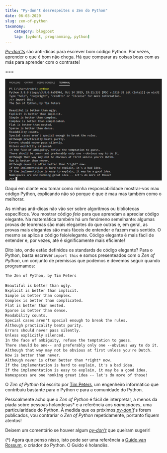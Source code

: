 ```yaml
---
title: "Py-don't desrespeites o Zen do Python"
date: 06-03-2020
slug: zen-of-python
taxonomy:
    category: blogpost
    tag: [pydont, programming, python]
---
```


[_Py-don'ts_][pydont] são anti-dicas para escrever bom código Python. Por vezes, aprender o que é bom não chega. Há que comparar as coisas boas com as más para aprender com o contraste!

===

![Captura de ecrã com o resultado de correr "import this".](import_this.png)

Daqui em diante vou tomar como minha responsabilidade mostrar-vos mau código Python, explicando não só porque é que é mau mas também como o melhorar.

As minhas anti-dicas não vão ser sobre algoritmos ou bibliotecas específicos. Vou mostrar código _feio_ para que aprendam a apreciar código elegante. Na matemática também há um fenómeno semelhante: algumas provas de teoremas são mais elegantes do que outras e, em geral, as provas mais elegantes são mais fáceis de entender e fazem mais sentido. O mesmo se aplica a código feio/elegante. Código elegante é mais fácil de entender e, por vezes, até é significamente mais eficiente!

Dito isto, onde estão definidos os standards de código elegante? Para o Python, basta escrever `import this` e somos presenteados com o _Zen of Python_, um conjunto de premissas que podemos e devemos seguir quando programamos:
 
```
The Zen of Python, by Tim Peters

Beautiful is better than ugly.
Explicit is better than implicit.
Simple is better than complex.
Complex is better than complicated.
Flat is better than nested.
Sparse is better than dense.
Readability counts.
Special cases aren't special enough to break the rules.
Although practicality beats purity.
Errors should never pass silently.
Unless explicitly silenced.
In the face of ambiguity, refuse the temptation to guess.
There should be one-- and preferably only one --obvious way to do it.
Although that way may not be obvious at first unless you're Dutch.
Now is better than never.
Although never is often better than *right* now.
If the implementation is hard to explain, it's a bad idea.
If the implementation is easy to explain, it may be a good idea.
Namespaces are one honking great idea -- let's do more of those!
```

O _Zen of Python_ foi escrito por [Tim Peters][tim-peters], um engenheiro informático que contribuiu bastante para o Python e para a comunidade do Python.

Pessoalmente acho que o _Zen of Python_ é fácil de interpretar, a menos da piada sobre pessoas holandesas* e a referência aos _namespaces_, uma particularidade do Python. À medida que os próximos [_py-don't_][pydont]'s forem publicados, vou contrariar o _Zen of Python_ repetidamente, portanto fiquem atentos!

Deixem um comentário se houver algum [_py-don't_][pydont] que queiram sugerir!

(*) Agora que penso nisso, isto pode ser uma referência a [Guido van Rossum][guido], o criador do Python. O Guido é holandês.

[tim-peters]: https://en.wikipedia.org/wiki/Tim_Peters_(software_engineer)
[guido]: https://en.wikipedia.org/wiki/Guido_van_Rossum
[pydont]: https://mathspp.com/blog/pydonts